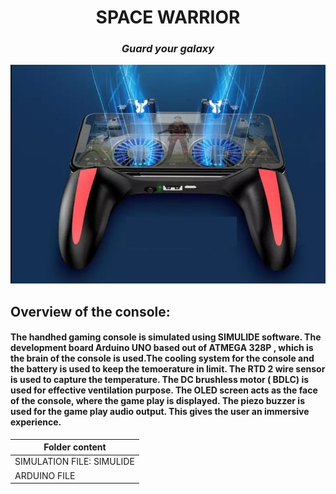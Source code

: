 <h1 align="center">SPACE WARRIOR</h1>
<h3 align = "center"><i>Guard your galaxy</i></h3>

<p align="center">
  <img width="800" src="https://github.com/Y-133/M2-EmbSys/blob/ea040cfdc2f1288fe8de779f5ea9ed887052bf31/images/joystick_fan.jpg" alt="Console">
</p>

## Overview of the console: ## 
#### The handhed gaming console is simulated using SIMULIDE software. The development board Arduino UNO based out of ATMEGA 328P , which is the brain of the console is used.The cooling system for the console and the battery is used to keep the temoerature in limit. The RTD 2 wire sensor is used to capture the temperature. The DC brushless motor ( BDLC) is used for effective ventilation purpose. The OLED screen acts as the face of the console, where the game play is displayed. The piezo buzzer is used for the game play audio output. This gives the user an immersive experience. ####

|Folder content |
|--------|
| SIMULATION FILE: SIMULIDE | 
| ARDUINO FILE |

